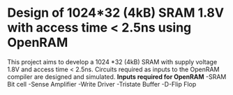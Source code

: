 # Design of 1024*32 (4kB) SRAM 1.8V with access time &lt; 2.5ns using OpenRAM

This project aims to develop a 1024 *32 (4kB) SRAM with supply voltage 1.8V and access time < 2.5ns. Circuits required as inputs to the OpenRAM compiler are designed and simulated.
**Inputs required for OpenRAM**
-SRAM Bit cell
-Sense Amplifier
-Write Driver
-Tristate Buffer
-D-Flip Flop
